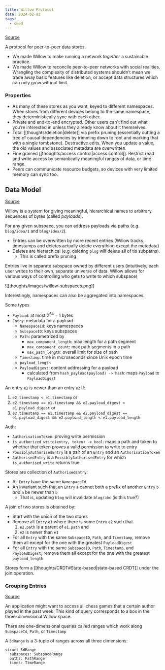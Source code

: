 ```yaml
---
title: Willow Protocol
date: 2024-02-02
tags:
  - seed
---
```

[Source](https://willowprotocol.org/)

A protocol for peer-to-peer data stores.

- We made Willow to make running a network _together_ a sustainable practice.
- We made Willow to reconcile peer-to-peer networks with social realities. Wrangling the complexity of distributed systems shouldn’t mean we trade away basic features like deletion, or accept data structures which can only grow without limit.

### Properties
- As many of these stores as you want, keyed to different namespaces. When stores from different devices belong to the same namespace, they deterministically sync with each other.
- Private and end-to-end encrypted. Other users can't find out what you’re interested in unless they already know about it themselves.
- Total [[thoughts/deletion|delete]] via prefix pruning (essentially cutting a tree of causal dependencies by trimming down to root and marking that with a single tombstone). Destructive edits. When you update a value, the old values and associated metadata are overwritten.
- Fine grained [[thoughts/access control|access control]]. Restrict read and write access by semantically meaningful ranges of data, or time range.
- Peers can communicate resource budgets, so devices with very limited memory can sync too.

## Data Model
[Source](https://willowprotocol.org/specs/data-model/index.html#data_model)

Willow is a system for giving meaningful, hierarchical names to arbitrary sequences of bytes (called _payloads_).

For any given subspace, you can address payloads via paths (e.g. `blog/idea/1` and `blog/idea/2`).
- Entries can be overwritten by more recent entries (Willow tracks timestamps and deletes actually delete everything except the metadata)
- Deletes are hierarchical (e.g. deleting `blog` will delete all of tis subpaths).
	- This is called prefix pruning

Entries live in separate subspace owned by different users (intuitively, each user writes to their own, separate universe of data. Willow allows for various ways of controlling who gets to write to which subspace)

![[thoughts/images/willow-subspaces.png]]

Interestingly, namespaces can also be aggregated into namespaces.

Some types
- `Payload`: at most $2^{64}-1$ bytes
- `Entry`: metadata for a payload
	- `NamespaceId`: keys namespaces
	- `SubspaceID`: keys subspaces
	- `Path`: parametrized by
		- `max_component_length`: max length for a path segment
		- `max_component_count`: max path segments in a path
		- `max_path_length`: overall limit for size of path
	- `Timestamp`: time in microseconds since Unix epoch time
	- `payload_length`
	- `PayloadDigest`: content addressing for a payload
		- calculated from `hash_payload(payload) -> hash`: maps `Payload` to `PayloadDigest`

An entry `e1` is newer than an entry `e2` if:
1. `e2.timestamp < e1.timestamp` or
2. `e2.timestamp == e1.timestamp && e2.payload_digest < e1.payload_digest` or
3. `e2.timestamp == e1.timestamp && e2.payload_digest == e1.payload_digest && e2.payload_length < e1.payload_length`

Auth:
- `AuthorisationToken`: proving write permission
- `is_authorized_write(entry, token) -> bool`: maps a path and token to whether that token proves a valid permission to write to entry
- `PossiblyAuthorisedEntry` is a pair of an `Entry` and an `AuthorisationToken`
- `AuthorisedEntry` is a `PossiblyAuthorisedEntry` for which `is_authorised_write` returns true

Stores are collection of `AuthorisedEntry`:
- All `Entry` have the same `NamespaceId`
- An invariant such that an `Entry` `a` cannot both a prefix of another `Entry` `b` _and_ `a` be newer than `b`
	- That is, updating `blog` will invalidate `blog/abc` (is this true?)

A join of two stores is obtained by:
- Start with the union of the two stores
- Remove all `Entry` `e1` where there is some `Entry` `e2` such that
	1. `e2.path` is a parent of  `e1.path` and
	2. `e2` is newer than `e1`
- For all `Entry` with the same `SubspaceID`, `Path`, and `Timestamp`, remove them all except for the one with the greatest `PayloadDigest`
- For all `Entry` with the same `SubspaceID`, `Path`, `Timestamp`, and `PayloadDigest`, remove them all except for the one with the greatest `payload_length`

Stores form a [[thoughts/CRDT#State-based|state-based CRDT]] under the join operation.

### Grouping Entries
[Source](https://willowprotocol.org/specs/grouping-entries/index.html#grouping_entries)

An application might want to access all chess games that a certain author played in the past week. This kind of query corresponds to a box in the three-dimensional Willow space.

There are one-dimensional queries called ranges which work along `SubspaceId`, `Path`, or `Timestamp`

A `3dRange` is a 3-tuple of ranges across all three dimensions:

```
struct 3dRange
  subspaces: SubspaceRange
  paths: PathRange
  times: TimeRange
```

